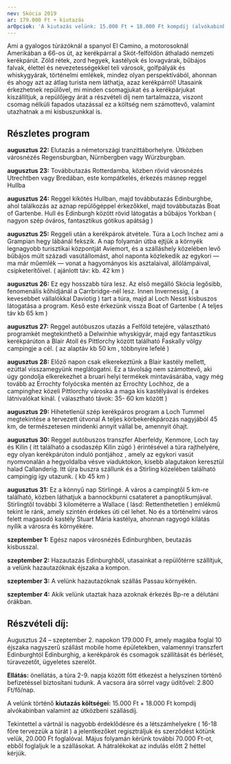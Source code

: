 ```yaml
---
nev: Skócia 2019
ar: 179.000 Ft + kiutazás
arOpciok: 'A kiutazás velünk: 15.000 Ft + 18.000 Ft kompdíj (alvókabinban) + útközbeni szállásdíj. <br> Vacsora ára sörrel vagy üdítővel: 2.800 Ft/fő/nap. '
---
```

Ami a gyalogos túrázóknál a spanyol El Camino, a motorosoknál Amerikában a 66-os út,
az kerékpárral a Skót-felföldön áthaladó nemzeti kerékpárút. Zöld rétek, zord hegyek,
kastélyok és lovagvárak, bűbájos falvak, élettel és nevezetességekkel teli városok,
golfpályák és whiskygyárak, történelmi emlékek, mindez olyan perspektívából, ahonnan
és ahogy azt az átlag turista nem láthatja, azaz kerékpárról!
Utasaink érkezhetnek repülővel, mi minden csomagjukat és a kerékpárjukat kiszállítjuk,
a repülőjegy árát a részvételi díj nem tartalmazza, viszont csomag nélküli fapados utazással
ez a költség nem számottevő, valamint utazhatnak a mi kisbuszunkkal is.


## Részletes program

**augusztus 22:** Elutazás a németországi tranzittáborhelyre. Útközben városnézés Regensburgban,
Nürnbergben vagy Würzburgban.

**augusztus 23:** Továbbutazás Rotterdamba, közben rövid városnézés Utrechtben vagy Bredában, este
kompátkelés, érkezés másnep reggel Hullba

**augusztus 24:** Reggel kikötés Hullban, majd továbbutazás Edinburghbe, ahol találkozás az aznap
repülőgéppel érkezőkkel, majd továbbutazás Boat of Gartenbe. Hull és Edinburgh között rövid
látogatás a bűbájos Yorkban ( nagyon szép óváros, fantasztikus gótikus apátság )

**augusztus 25:** Reggeli után a kerékpárok átvétele. Túra a Loch Inchez ami a Grampian hegy lábánál
fekszik. A nap folyamán útba ejtjük a környék legnagyobb turisztikai központját Aviemort, és a
szálláshely közelében levő bűbájos múlt századi vasútállomást, ahol naponta közlekedik az egykori —
ma már műemlék — vonat a hagyományos kis asztalaival, állólámpáival, csipketerítőivel. ( ajánlott táv:
kb. 42 km )

**augusztus 26:** Ez egy hosszabb túra lesz. Az első megálló Skócia legősibb, fenomenális kőhídjánál a
Carrbridge-nél lesz. Innen Invernessig, ( a kevesebbet vállalókkal Daviotig ) tart a túra, majd al Loch
Nesst kisbuszos látogatása a program. Késő este érkezünk vissza Boat of Gartenbe ( A teljes táv kb 65
km )

**augusztus 27:** Reggel autóbuszos utazás a Felföld tetejére, választható programkét megtekinthető a
Delwinhie whyskigyár, majd egy fantasztikus kerékpárúton a Blair Atoll és Pittlorchy között található
Faskally völgy campingje a cél. ( az alaptáv kb 50 km , többnyire lefelé )

**augusztus 28:** Előző napon csak elkerekeztünk a Blair kastély mellett, ezúttal visszamegyünk
meglátogatni. Ez a távolság nem számottevő, aki úgy gondolja elkerekezhet a bruari helyi termékek
mintavásárába, vagy még tovább az Errochty folyócska mentén az Errochty Lochhoz, de a campinghez
közeli Pittlorchy városka a maga kis kastélyával is érdekes látnivalókat kínál. ( választható távok: 35-
60 km között )

**augusztus 29:** Hihetetlenül szép kerékpáros program a Loch Tummel megtekintése a tervezett
útvonal A teljes körbekerékpározás nagyjából 45 km, de természetesen mindenki annyit vállal be,
amennyit óhajt.

**augusztus 30:** Reggel autóbuszos transzfer Aberfeldy, Kenmore, Loch tay és Kilin ( itt található a
csodaszép Kilin zúgó ) érintésével a túra rajthelyére, egy olyan kerékpárúton induló pontjához ,
amely az egykori vasút nyomvonalán a hegyoldalba vésve viaduktokon, kisebb alagutakon keresztül
halad Callanderig. Itt újra buszra szállunk és a Stirling közelében található campingig így utazunk. ( kb
45 km )

**augusztus 31:** Ez a könnyű nap Stirlingé. A város a campingtől 5 km-re található, közben láthatjuk a
bannockburni csatateret a panoptikumjával. Stirlingtől további 3 kilométerre a Wallace ( lásd:
Rettenthetetlen ) emlékmű tekint le ránk, amely szintén érdekes úti cél lehet. No és a történelmi
város felett magasodó kastély Stuart Mária kastélya, ahonnan ragyogó kilátás nyílik a városra és
környékére.

**szeptember 1:** Egész napos városnézés Edinburghben, beutazás kisbusszal.

**szeptember 2:** Hazautazás Edinburghből, utasainkat a repülőtérre szállítjuk, a velünk hazautazóknak
éjszaka a kompon.

**szeptember 3:** A velünk hazautazóknak szállás Passau környékén.

**szeptember 4:** Akik velünk utaztak haza azoknak érkezés Bp-re a délutáni órákban.


## Részvételi díj:

Augusztus 24 – szeptember 2. napokon 179.000 Ft, amely magába foglal 10 éjszaka
nagyszerű szállást mobile home épületekben, valamennyi transzfert Edinburghtól Edinburghig,
a kerékpárok és csomagok szállítását és bérlését, túravezetőt, ügyeletes szerelőt.

**Ellátás:** önellátás, a túra 2-9. napja között főtt étkezést a helyszínen történő befizetéssel biztosítani
tudunk. A vacsora ára sörrel vagy üdítővel: 2.800 Ft/fő/nap.

A velünk történő **kiutazás költségei:** 15.000 Ft + 18.000 Ft kompdíj alvókabinban valamint az
útközbeni szállásdíj.

Tekintettel a vártnál is nagyobb érdeklődésre és a létszámhelyekre ( 16-18 főre tervezzük a túrát ) a
jelentkezőket regisztráljuk és szerződést kötünk velük, 20.000 Ft foglalóval. Május folyamán
kérünk további 70.000 Ft-ot, ebből foglaljuk le a szállásokat. A hátralékokat az indulás előtt 2 héttel
kérjük.

